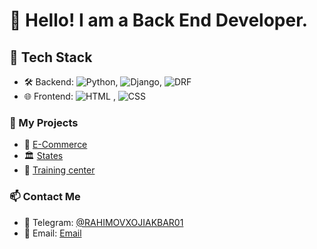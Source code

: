# 👋 Hello! I am a Back End Developer.
## 🔧 Tech Stack
- 🛠 Backend: ![Python](https://img.shields.io/badge/Python-3776AB?style=for-the-badge&logo=python&logoColor=white), ![Django](https://img.shields.io/badge/Django-092E20?style=for-the-badge&logo=django&logoColor=white), ![DRF](https://img.shields.io/badge/Django%20Rest%20Framework-092E20?style=for-the-badge&logo=django&logoColor=white)
- 🌐 Frontend: ![HTML](https://img.shields.io/badge/HTML5-E34F26?style=for-the-badge&logo=html5&logoColor=white)
, ![CSS](https://img.shields.io/badge/CSS3-1572B6?style=for-the-badge&logo=css3&logoColor=white)
  


### 🌟 My Projects
- 🛒 [E-Commerce](https://github.com/RahimovXojiakbar/Small-Market)
- 🏛️ [States](https://github.com/RahimovXojiakbar/States)
- 📑 [Training center](https://github.com/RahimovXojiakbar/ENG-Oquv-markaz)




### 📫 Contact Me
- 💬 Telegram: [@RAHIMOVXOJIAKBAR01](https://t.me/xojiakbarrahimov)  
- 📧 Email: [Email](mailto:rahimovxojiakbar69@gmail.com)










  
   
